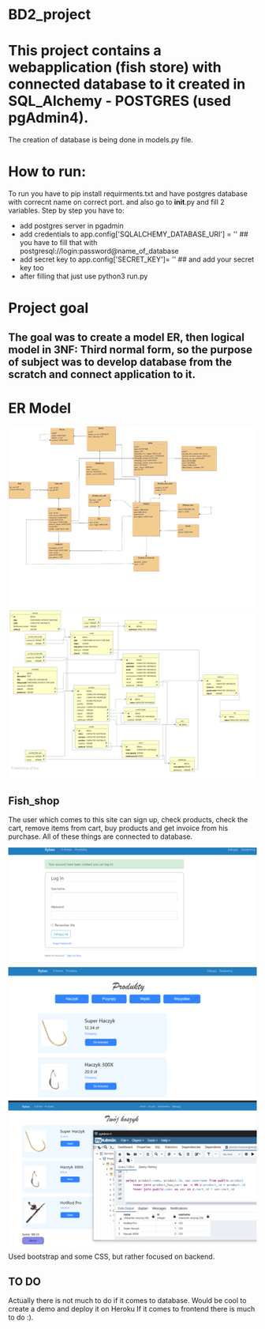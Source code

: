 # BD2_project

# This project   contains a webapplication (fish store) with connected database  to it created in SQL_Alchemy - POSTGRES (used pgAdmin4).
The creation of database is being done in models.py file. 
# How to run:
To run you have to pip install requirments.txt and have postgres database with correcnt name on correct port.
and also go to __init__.py and fill 2 variables. Step by step you have to:
  - add postgres server in pgadmin
  - add credentials to app.config['SQLALCHEMY_DATABASE_URI'] = ''  ## you have to fill that with  postgresql://login:password@name_of_database
  - add secret key to app.config['SECRET_KEY']= '' ## and add your secret key too
  - after filling that just use python3 run.py 
 
# Project goal
## The goal was to create a model ER, then logical model in 3NF: Third normal form, so the purpose of subject was to develop database from the scratch and connect application to it.
# ER Model
![ER Model](ER_model.png)
![Logical Model](logical1.png)

## Fish_shop ##
The user which comes to this site can sign up, check products, check the cart, remove items from cart, buy products and get invoice from his purchase. All of these things are connected to database. 

![Account creation](account_creation.png)
![Checking the products](products.png)
![Checking your cart with products](transaction1.png)
Used bootstrap and some CSS, but rather focused on backend. 

## TO DO
Actually there is not much to do if it comes to database. Would be cool to create a demo and deploy it
on Heroku 
If it comes to frontend there is much to do :).


